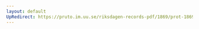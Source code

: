 ```yaml
---
layout: default
UpRedirect: https://pruto.im.uu.se/riksdagen-records-pdf/1869/prot-1869--ak--412/prot-1869--ak--412_000.pdf
---
```

